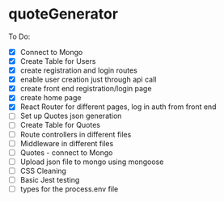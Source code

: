# quoteGenerator

To Do:

- [x] Connect to Mongo
- [x] Create Table for Users
- [x] create registration and login routes
- [x] enable user creation just through api call
- [X] create front end registration/login page 
- [X] create home page 
- [X] React Router for different pages, log in auth from front end 
- [ ] Set up Quotes json generation 
- [ ] Create Table for Quotes
- [ ] Route controllers in different files 
- [ ] Middleware in different files 
- [ ] Quotes - connect to Mongo 
- [ ] Upload json file to mongo using mongoose 
- [ ] CSS Cleaning 
- [ ] Basic Jest testing 
- [ ] types for the process.env file
